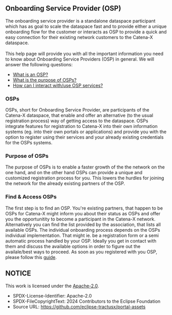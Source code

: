 ## Onboarding Service Provider (OSP)

The onboarding service provider is a standalone dataspace participant which has as goal to scale the dataspace fast and to provide either a unique onboarding flow for the customer or interacts as OSP to provide a quick and easy connection for their existing network customers to the Catena-X dataspace.
<br>
<br>
This help page will provide you with all the important information you need to know about Onboarding Service Providers (OSP) in general. We will answer the following questions:

- [What is an OSP?](#osps)
- [What is the purpose of OSPs?](#purpose-of-osps)
- [How can I interact with/use OSP services?](#access-osps)

### OSPs

OSPs, short for Onboarding Service Provider, are participants of the Catena-X dataspace, that enable and offer an alternative (to the usual registration process) way of getting access to the dataspace. OSPs integrate features for registration to Catena-X into their own information systems (eg. into their own portals or applications) and provide you with the option to register using their services and your already existing credentials for the OSPs systems.

### Purpose of OSPs

The purpose of OSPs is to enable a faster growth of the the network on the one hand, and on the other hand OSPs can provide a unique and customized registration process for you. This lowers the hurdles for joining the network for the already existing partners of the OSP.

### Find & Access OSPs

The first step is to find an OSP. You're existing partners, that happen to be OSPs for Catena-X might inform you about their status as OSPs and offer you the opportunitity to become a participant in the Catena-X network. Alternatively you can find the list provided by the association, that lists all available OSPs. The individual onboarding process depends on the OSPs individual implementation. That might ie. be a registration form or a semi automatic process handled by your OSP. Ideally you get in contact with them and discuss the available options in order to figure out the availale/best ways to proceed.
As soon as you registered with you OSP, please follow this [guide](docs/user/01.%20Onboarding/OSPDrivenOnboarding.md).

## NOTICE

This work is licensed under the [Apache-2.0](https://www.apache.org/licenses/LICENSE-2.0).

- SPDX-License-Identifier: Apache-2.0
- SPDX-FileCopyrightText: 2024 Contributors to the Eclipse Foundation
- Source URL: https://github.com/eclipse-tractusx/portal-assets
